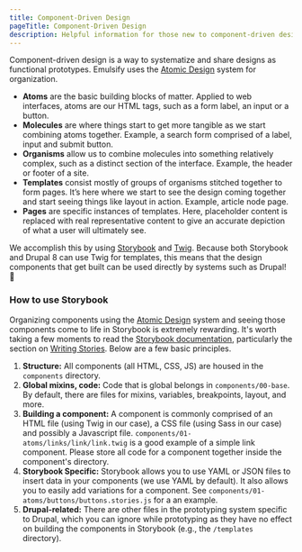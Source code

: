 ```yaml
---
title: Component-Driven Design
pageTitle: Component-Driven Design
description: Helpful information for those new to component-driven design
---
```


Component-driven design is a way to systematize and share designs as functional prototypes. Emulsify uses the [Atomic Design](http://bradfrost.com/blog/post/atomic-web-design/) system for organization.

* **Atoms** are the basic building blocks of matter. Applied to web interfaces, atoms are our HTML tags, such as a form label, an input or a button.
* **Molecules** are where things start to get more tangible as we start combining atoms together. Example, a search form comprised of a label, input and submit button.
* **Organisms** allow us to combine molecules into something relatively complex, such as a distinct section of the interface. Example, the header or footer of a site.
* **Templates** consist mostly of groups of organisms stitched together to form pages. It’s here where we start to see the design coming together and start seeing things like layout in action. Example, article node page.
* **Pages** are specific instances of templates. Here, placeholder content is replaced with real representative content to give an accurate depiction of what a user will ultimately see.

We accomplish this by using [Storybook](https://storybook.js.org/) and [Twig](https://twig.symfony.com/). Because both Storybook and Drupal 8 can use Twig for templates, this means that the design components that get built can be used directly by systems such as Drupal! 🎉

### How to use Storybook

Organizing components using the [Atomic Design](http://bradfrost.com/blog/post/atomic-web-design/) system and seeing those components come to life in Storybook is extremely rewarding. It's worth taking a few moments to read the [Storybook documentation](https://storybook.js.org/docs/basics/introduction/), particularly the section on [Writing Stories](https://storybook.js.org/docs/basics/writing-stories/). Below are a few basic principles.

1. **Structure:** All components \(all HTML, CSS, JS\) are housed in the `components` directory.
2. **Global mixins, code:** Code that is global belongs in `components/00-base`. By default, there are files for mixins, variables, breakpoints, layout, and more.
3. **Building a component:** A component is commonly comprised of an HTML file \(using Twig in our case\), a CSS file \(using Sass in our case\) and possibly a Javascript file. `components/01-atoms/links/link/link.twig` is a good example of a simple link component. Please store all code for a component together inside the component's directory.
4. **Storybook Specific:** Storybook allows you to use YAML or JSON files to insert data in your components \(we use YAML by default\). It also allows you to easily add variations for a component. See `components/01-atoms/buttons/buttons.stories.js` for a an example.
5. **Drupal-related:** There are other files in the prototyping system specific to Drupal, which you can ignore while prototyping as they have no effect on building the components in Storybook \(e.g., the `/templates` directory\).
